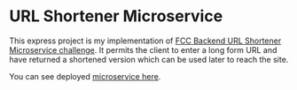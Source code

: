 # URL Shortener Microservice

This express project is my implementation of [FCC Backend URL Shortener Microservice challenge](https://www.freecodecamp.org/learn/apis-and-microservices/apis-and-microservices-projects/url-shortener-microservice). It permits the client to enter a long form URL and have returned a shortened version which can be used later to reach the site. 

You can see deployed [microservice here](https://highfalutin-dragonfruit.glitch.me).